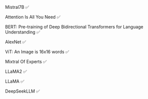 Mistral7B ✅ 	

Attention Is All You Need ✅

BERT: Pre-training of Deep Bidirectional Transformers for Language Understanding ✅

AlexNet ✅

ViT: An Image is 16x16 words ✅

Mixtral Of Experts ✅

LLaMA2 ✅

LLaMA ✅

DeepSeekLLM ✅
